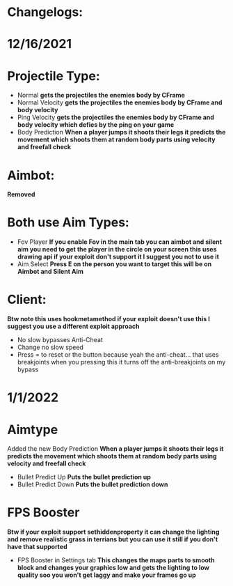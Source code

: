 # Changelogs:
# 12/16/2021

# Projectile Type:

- Normal **gets the projectiles the enemies body by CFrame**
- Normal Velocity **gets the projectiles the enemies body by CFrame and body velocity**
- Ping Velocity **gets the projectiles the enemies body by CFrame and body velocity which defies by the ping on your game**
- Body Prediction **When a player jumps it shoots their legs it predicts the movement which shoots them at random body parts using velocity and freefall check**

# Aimbot:
**Removed**

# Both use Aim Types:
- Fov Player **If you enable Fov in the main tab you can aimbot and silent aim you need to get the player in the circle on your screen this uses drawing api if your exploit don't support it I suggest you not to use it**
- Aim Select **Press E on the person you want to target this will be on Aimbot and Silent Aim**

# Client:
**Btw note this uses hookmetamethod if your exploit doesn't use this I suggest you use a different exploit approach**
- No slow bypasses Anti-Cheat
- Change no slow speed
- Press = to reset or the button because yeah the anti-cheat... that uses breakjoints when you pressing this it turns off the anti-breakjoints on my bypass

# 1/1/2022

# Aimtype

Added the new Body Prediction **When a player jumps it shoots their legs it predicts the movement which shoots them at random body parts using velocity and freefall check** 
- Bullet Predict Up **Puts the bullet prediction up**
- Bullet Predict Down **Puts the bullet prediction down**

# FPS Booster
**Btw if your exploit support sethiddenproperty it can change the lighting and remove realistic grass in terrians but you can use it still if you don't have that supported**
- FPS Booster in Settings tab **This changes the maps parts to smooth block and changes your graphics low and gets the lighting to low quality soo you won't get laggy and make your frames go up**
